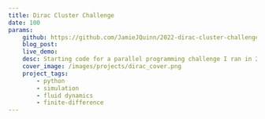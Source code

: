 ```yaml
---
title: Dirac Cluster Challenge
date: 100
params:
    github: https://github.com/JamieJQuinn/2022-dirac-cluster-challenge
    blog_post: 
    live_demo: 
    desc: Starting code for a parallel programming challenge I ran in 2022. Includes simulations of a general N-body problem, and a fully implicit fluid solver simulating Rayleight-Benard convection. The event taught students how to program GPUs and multi-core CPUs in Python.
    cover_image: /images/projects/dirac_cover.png
    project_tags:
        - python
        - simulation
        - fluid dynamics
        - finite-difference
---
```

